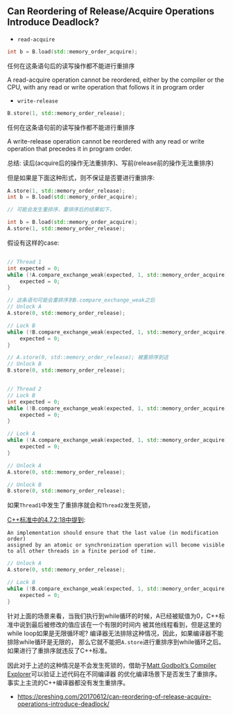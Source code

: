 
## Can Reordering of Release/Acquire Operations Introduce Deadlock?


* `read-acquire`


```cpp
int b = B.load(std::memory_order_acquire);
```

任何在这条语句后的读写操作都不能进行重排序

A read-acquire operation cannot be reordered, either by the compiler or the CPU, with any read or write operation that follows it in program order

* `write-release`

```cpp
B.store(1, std::memory_order_release);
```

任何在这条语句前的读写操作都不能进行重排序

A write-release operation cannot be reordered with any read or write operation that precedes it in program order.


总结: 读后(acquire后的操作无法重排序)、写前(release前的操作无法重排序)

但是如果是下面这种形式，则不保证是否要进行重排序:

```cpp
A.store(1, std::memory_order_release);
int b = B.load(std::memory_order_acquire);

// 可能会发生重排序，重排序后的结果如下，

int b = B.load(std::memory_order_acquire);
A.store(1, std::memory_order_release);
```



假设有这样的case:

```cpp

// Thread 1
int expected = 0;
while (!A.compare_exchange_weak(expected, 1, std::memory_order_acquire)) {
    expected = 0;
}

// 这条语句可能会重排序到B.compare_exchange_weak之后
// Unlock A
A.store(0, std::memory_order_release);

// Lock B
while (!B.compare_exchange_weak(expected, 1, std::memory_order_acquire)) {
    expected = 0;
}

// A.store(0, std::memory_order_release); 被重排序到这
// Unlock B
B.store(0, std::memory_order_release);


// Thread 2
// Lock B
int expected = 0;
while (!B.compare_exchange_weak(expected, 1, std::memory_order_acquire)) {
    expected = 0;
}

// Lock A
while (!A.compare_exchange_weak(expected, 1, std::memory_order_acquire)) {
    expected = 0;
}

// Unlock A
A.store(0, std::memory_order_release);

// Unlock B
B.store(0, std::memory_order_release);
```

如果`Thread1`中发生了重排序就会和`Thread2`发生死锁，


[C++标准中的4.7.2:18中提到](http://www.open-std.org/jtc1/sc22/wg21/docs/papers/2017/n4659.pdf):

```
An implementation should ensure that the last value (in modification order)
assigned by an atomic or synchronization operation will become visible to all other threads in a finite period of time.
```

```C++
// Unlock A
A.store(0, std::memory_order_release);

// Lock B
while (!B.compare_exchange_weak(expected, 1, std::memory_order_acquire)) {
    expected = 0;
}
```

针对上面的场景来看，当我们执行到while循环的时候，A已经被赋值为0，C++标准中说到最后被修改的值应该在一个有限的时间内
被其他线程看到，但是这里的while loop如果是无限循环呢? 编译器无法排除这种情况，因此，如果编译器不能排除while循环是无限的，
那么它就不能把`A.store`进行重排序到while循环之后。如果进行了重排序就违反了C++标准。

因此对于上述的这种情况是不会发生死锁的，借助于[Matt Godbolt’s Compiler Explorer](https://godbolt.org/g/DW6fuV)可以验证上述代码在不同编译器
的优化编译场景下是否发生了重排序。事实上主流的C++编译器都没有发生重排序。

* https://preshing.com/20170612/can-reordering-of-release-acquire-operations-introduce-deadlock/




